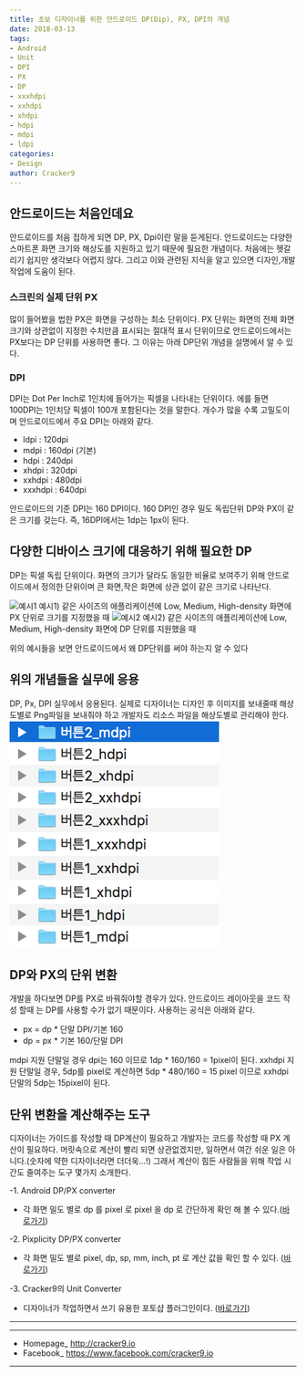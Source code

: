```yaml
---
title: 초보 디자이너를 위한 안드로이드 DP(Dip), PX, DPI의 개념
date: 2018-03-13
tags: 
- Android
- Unit
- DPI
- PX
- DP
- xxxhdpi
- xxhdpi
- xhdpi
- hdpi
- mdpi
- ldpi
categories:
- Design
author: Cracker9
---
```


## 안드로이드는 처음인데요
안드로이드를 처음 접하게 되면 DP, PX, Dpi이란 말을 듣게된다. 안드로이드는 다양한 스마트폰 화면 크기와 해상도를 지원하고 있기 때문에 필요한 개념이다. 처음에는 헷갈리기 쉽지만 생각보다 어렵지 않다. 그리고 이와 관련된 지식을 알고 있으면 디자인,개발 작업에 도움이 된다.

### 스크린의 실제 단위 PX
많이 들어봤을 법한 PX은 화면을 구성하는 최소 단위이다.
PX 단위는 화면의 전체 화면 크기와 상관없이 지정한 수치만큼 표시되는 절대적 표시 단위이므로 안드로이드에서는 PX보다는 DP 단위를 사용하면 좋다.
그 이유는 아래 DP단위 개념을 설명에서 알 수 있다.

### DPI
DPI는 Dot Per Inch로 1인치에 들어가는 픽셀을 나타내는 단위이다.
에를 들면 100DPI는 1인치당 픽셀이 100개 포함된다는 것을 말한다.
개수가 많을 수록 고밀도이며 안드로이드에서 주요 DPI는 아래와 같다.
* ldpi : 120dpi
* mdpi : 160dpi (기본)
* hdpi : 240dpi
* xhdpi : 320dpi
* xxhdpi : 480dpi
* xxxhdpi : 640dpi

안드로이드의 기준 DPI는 160 DPI이다.
160 DPI인 경우 밀도 독립단위 DP와 PX이 같은 크기를 갖는다.
즉, 16DPI에서는 1dp는 1px이 된다.

## 다양한 디바이스 크기에 대응하기 위해 필요한 DP
DP는 픽셀 독립 단위이다.
화면의 크기가 달라도 동일한 비율로 보여주기 위해 안드로이드에서 정의한 단위이며 큰 화면,작은 화면에 상관 없이 같은 크기로 나타난다.

![예시1](https://developer.android.com/images/screens_support/density-test-bad.png)
예시1) 같은 사이즈의 애플리케이션에 Low, Medium, High-density 화면에 PX 단위로 크기를 지정했을 때
![예시2](https://developer.android.com/images/screens_support/density-test-good.png)
예시2) 같은 사이즈의 애플리케이션에 Low, Medium, High-density 화면에 DP 단위를 지원했을 때

위의 예시들을 보면 안드로이드에서 왜 DP단위를 써야 하는지 알 수 있다

## 위의 개념들을 실무에 응용
DP, Px, DPI 실무에서 응용된다.
실제로 디자이너는 디자인 후 이미지를 보내줄때 해상도별로 Png파일을 보내줘야 하고 개발자도 리소스 파일을 해상도별로 관리해야 한다.
![해상도별 Png](https://github.com/sohee9/test_Doc/blob/master/%E1%84%89%E1%85%B3%E1%84%8F%E1%85%B3%E1%84%85%E1%85%B5%E1%86%AB%E1%84%89%E1%85%A3%E1%86%BA%202018-03-23%20%E1%84%8B%E1%85%A9%E1%84%8C%E1%85%A5%E1%86%AB%2011.50.00.png?raw=true)

## DP와 PX의 단위 변환
개발을 하다보면 DP를 PX로 바꿔줘야할 경우가 있다.
안드로이드 레이아웃을 코드 작성 할때 는 DP를 사용할 수가 없기 때문이다.
사용하는 공식은 아래와 같다.

* px = dp * 단말 DPI/기본 160
* dp = px * 기본 160/단말 DPI

mdpi 지원 단말일 경우 dpi는 160 이므로 1dp * 160/160 = 1pixel이 된다.
xxhdpi 지원 단말일 경우, 5dp를 pixel로 계산하면
5dp * 480/160 = 15 pixel 이므로 xxhdpi 단말의 5dp는 15pixel이 된다.

## 단위 변환을 계산해주는 도구
디자이너는 가이드를 작성할 때 DP계산이 필요하고 개발자는 코드를 작성할 때 PX 계산이 필요하다.
머릿속으로 계산이 빨리 되면 상관없겠지만, 일하면서 여간 쉬운 일은 아니다.(숫자에 약한 디자이너라면 더더욱...!) 그래서 계산이 힘든 사람들을 위해 작업 시간도 줄여주는 도구 몇가지 소개한다.

-1. Android DP/PX converter 
- 각 화면 밀도 별로 dp 를 pixel 로 pixel 을 dp 로 간단하게 확인 해 볼 수 있다.([바로가기](http://labs.rampinteractive.co.uk/android_dp_px_calculator/))

-2. Pixplicity DP/PX converter 
- 각 화면 밀도 별로 pixel, dp, sp, mm, inch, pt 로 계산 값을 확인 할 수 있다. ([바로가기](https://pixplicity.com/dp-px-converter))

-3. Cracker9의 Unit Converter 
- 디자이너가 작업하면서 쓰기 유용한 포토샵 플러그인이다. ([바로가기](https://www.adobeexchange.com/creativecloud.details.20685.html))
***
_____

* Homepage_ <a href="http://www.cracker9.io?utm_medium=cpc&utm_source=blog_origin&utm_campaign=0.11.x&utm_content=Android_DPI">http://cracker9.io</a>
* Facebook_ https://www.facebook.com/cracker9.io

_____